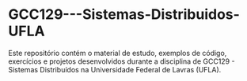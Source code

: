 # GCC129---Sistemas-Distribuidos-UFLA
Este repositório contém o material de estudo, exemplos de código, exercícios e projetos desenvolvidos durante a disciplina de GCC129 - Sistemas Distribuídos na Universidade Federal de Lavras (UFLA).
